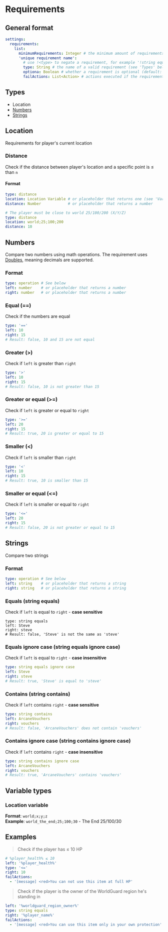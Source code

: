 # Requirements

## General format

```yaml
settings:
  requirements:
    list:
      minimumRequirements: Integer # the minimum amount of requirements a player must pass (default: -1, all) (OPTIONAL)
      'unique requirement name':
        # use !<type> to negate a requirement, for example '!string equals'
        type: String # the name of a valid requirement (see 'Types' below) (REQUIRED)
        optiona: Boolean # whether a requirement is optional (default: false) (OPTIONAL)
        failActions: List<Action> # actions executed if the requirement fails (OPTIONAL)
```

## Types

* Location
* [Numbers](requirements.md#numbers)
* [Strings](requirements.md#strings)

## Location

Requirements for player's current location

### Distance <a href="#location-distance" id="location-distance"></a>

Check if the distance between player's location and a specific point is ≤ than `n`

#### Format <a href="#location-distance-format" id="location-distance-format"></a>

```yaml
type: distance
location: Location Variable # or placeholder that returns one (see 'Variable Types')
distance: Number            # or placeholder that returns a number
```

```yaml
# The player must be close to world 25/100/200 (X/Y/Z)
type: distance
location: world;25;100;200
distance: 10
```

## Numbers

Compare two numbers using math operations. The requirement uses [Doubles](https://docs.oracle.com/javase/9/docs/api/java/lang/Double.html), meaning decimals are supported.

### Format <a href="#numbers-format" id="numbers-format"></a>

```yaml
type: operation # See below
left: number    # or placeholder that returns a number
right: number   # or placeholder that returns a number
```

### Equal (==) <a href="#numbers-equal" id="numbers-equal"></a>

Check if the numbers are equal

```yaml
type: '=='
left: 10
right: 15
# Result: false, 10 and 15 are not equal
```

### Greater (>) <a href="#numbers-greater" id="numbers-greater"></a>

Check if `left` is greater than `right`

```yaml
type: '>'
left: 10
right: 15
# Result: false, 10 is not greater than 15
```

### Greater or equal (>=) <a href="#numbers-great_or_equal" id="numbers-great_or_equal"></a>

Check if `left` is greater or equal to `right`

```yaml
type: '>='
left: 20
right: 15
# Result: true, 20 is greater or equal to 15
```

### Smaller (<) <a href="#numbers-smaller" id="numbers-smaller"></a>

Check if `left` is smaller than `right`

```yaml
type: '<'
left: 10
right: 15
# Result: true, 10 is smaller than 15
```

### Smaller or equal (<=) <a href="#numbers-smaller_or_equal" id="numbers-smaller_or_equal"></a>

Check if `left` is smaller or equal to `right`

```yaml
type: '<='
left: 20
right: 15
# Result: false, 20 is not greater or equal to 15
```

## Strings <a href="#strings" id="strings"></a>

Compare two strings

### Format <a href="#strings-format" id="strings-format"></a>

```yaml
type: operation # See below
left: string    # or placeholder that returns a string
right: string   # or placeholder that returns a string
```

### Equals (string equals) <a href="#strings-equals" id="strings-equals"></a>

Check if `left` is equal to `right` - **case sensitive**

```
type: string equals
left: Steve
right: steve
# Result: false, 'Steve' is not the same as 'steve'
```

### Equals ignore case (string equals ignore case) <a href="#strings-equals_ignore_case" id="strings-equals_ignore_case"></a>

Check if `left` is equal to `right` - **case insensitive**

```yaml
type: string equals ignore case
left: Steve
right: steve
# Result: true, 'Steve' is equal to 'steve'
```

### Contains (string contains) <a href="#strings-contains" id="strings-contains"></a>

Check if `left` contains `right` - **case sensitive**

```yaml
type: string contains
left: ArcaneVouchers
right: vouchers
# Result: false, 'ArcaneVouchers' does not contain 'vouchers'
```

### Contains ignore case (string contains ignore case)

Check if `left` contains `right` - **case insensitive**

```yaml
type: string contains ignore case
left: ArcaneVouchers
right: vouchers
# Result: true, 'ArcaneVouchers' contains 'vouchers'
```

## Variable types

### Location variable

**Format**: `world;x;y;z`\
**Example**: `world_the_end;25;100;30` - The End 25/100/30

## Examples

> Check if the player has ≤ 10 HP

```yaml
# %player_health% ≤ 10
left: '%player_health%'
type: '<='
right: 10
failActions:
  - '[message] <red>You can not use this item at full HP'
```

> Check if the player is the owner of the WorldGuard region he's standing in

```yaml
left: '%worldguard_region_owner%'
type: string equals
right: '%player_name%'
failActions:
  - '[message] <red>You can use this item only in your own protection'
```


